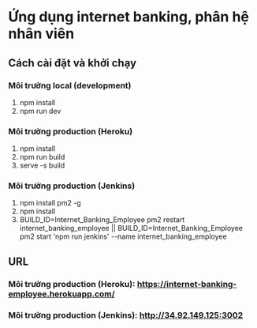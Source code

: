# Ứng dụng internet banking, phân hệ nhân viên
## Cách cài đặt và khởi chạy
### Môi trường local (development)
1. npm install
2. npm run dev
### Môi trường production (Heroku)
1. npm install
2. npm run build
3. serve -s build
### Môi trường production (Jenkins)
1. npm install pm2 -g
2. npm install
3. BUILD_ID=Internet_Banking_Employee pm2 restart internet_banking_employee || BUILD_ID=Internet_Banking_Employee pm2 start 'npm run jenkins' --name internet_banking_employee
## URL
### Môi trường production (Heroku): https://internet-banking-employee.herokuapp.com/
### Môi trường production (Jenkins): http://34.92.149.125:3002